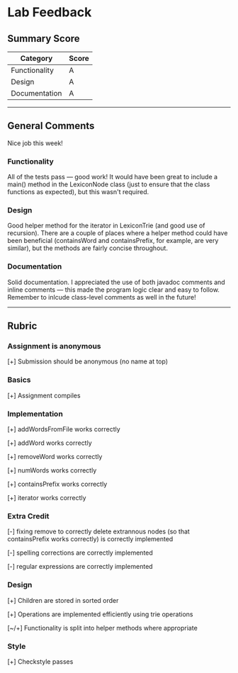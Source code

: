 # Lab Feedback

## Summary Score

| Category       | Score |
| -------------- | ----- |
| Functionality  |   A   |
| Design         |   A   |
| Documentation  |   A   |

---

## General Comments
Nice job this week! 

### Functionality
All of the tests pass — good work! It would have been great to include a main() method in the LexiconNode class (just to ensure that the class functions as expected), but this wasn't required. 

### Design
Good helper method for the iterator in LexiconTrie (and good use of recursion). There are a couple of places where a helper method could have been beneficial (containsWord and containsPrefix, for example, are very similar), but the methods are fairly concise throughout.

### Documentation
Solid documentation. I appreciated the use of both javadoc comments and inline comments — this made the program logic clear and easy to follow. Remember to inlcude class-level comments as well in the future!

---

## Rubric

### Assignment is anonymous

[+] Submission should be anonymous (no name at top)

### Basics

[+] Assignment compiles

### Implementation

[+] addWordsFromFile works correctly

[+] addWord works correctly

[+] removeWord works correctly

[+] numWords works correctly

[+] containsPrefix works correctly

[+] iterator works correctly

### Extra Credit

[-] fixing remove to correctly delete extrannous nodes (so that containsPrefix works correctly) is correctly implemented

[-] spelling corrections are correctly implemented

[-] regular expressions are correctly implemented

### Design

[+] Children are stored in sorted order

[+] Operations are implemented efficiently using trie operations

[~/+] Functionality is split into helper methods where appropriate

### Style

[+] Checkstyle passes
